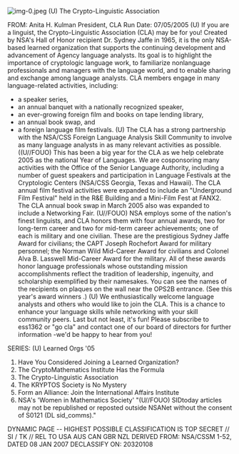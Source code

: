 ![img-0.jpeg](img-0.jpeg)
(U) The Crypto-Linguistic Association

FROM: Anita H. Kulman
President, CLA
Run Date: 07/05/2005
(U) If you are a linguist, the Crypto-Linguistic Association (CLA) may be for you! Created by NSA's Hall of Honor recipient Dr. Sydney Jaffe in 1965, it is the only NSA-based learned organization that supports the continuing development and advancement of Agency language analysts. Its goal is to highlight the importance of cryptologic language work, to familiarize nonlanguage professionals and managers with the language world, and to enable sharing and exchange among language analysts. CLA members engage in many language-related activities, including:

- a speaker series,
- an annual banquet with a nationally recognized speaker,
- an ever-growing foreign film and books on tape lending library,
- an annual book swap, and
- a foreign language film festivals.
(U) The CLA has a strong partnership with the NSA/CSS Foreign Language Analysis Skill Community to involve as many language analysts in as many relevant activities as possible.
((U//FOUO) This has been a big year for the CLA as we help celebrate 2005 as the national Year of Languages. We are cosponsoring many activities with the Office of the Senior Language Authority, including a number of guest speakers and participation in Language Festivals at the Cryptologic Centers (NSA/CSS Georgia, Texas and Hawaii). The CLA annual film festival activities were expanded to include an "Underground Film Festival" held in the R\&E Building and a Mini-Film Fest at FANX2. The CLA annual book swap in March 2005 also was expanded to include a Networking Fair.
(U//FOUO) NSA employs some of the nation's finest linguists, and CLA honors them with four annual awards, two for long-term career and two for mid-term career achievements; one of each is military and one civilian. These are the prestigious Sydney Jaffe Award for civilians; the CAPT Joseph Rochefort Award for military personnel; the Norman Wild Mid-Career Award for civilians and Colonel Alva B. Lasswell Mid-Career Award for the military. All of these awards honor language professionals whose outstanding mission accomplishments reflect the tradition of leadership, ingenuity, and scholarship exemplified by their namesakes. You can see the names of the recipients on plaques on the wall near the OPS2B entrance. (See this year's award winners .)
(U) We enthusiastically welcome language analysts and others who would like to join the CLA. This is a chance to enhance your language skills while networking with your skill community peers. Last but not least, it's fun! Please subscribe to ess1362 or "go cla" and contact one of our board of directors for further information -we'd be happy to hear from you!

SERIES:
(U) Learned Orgs '05

1. Have You Considered Joining a Learned Organization?
2. The CryptoMathematics Institute Has the Formula
3. The Crypto-Linguistic Association
4. The KRYPTOS Society is No Mystery
5. Form an Alliance: Join the International Affairs Institute
6. NSA's 'Women in Mathematics Society'
"(U//FOUO) SIDtoday articles may not be republished or reposted outside NSANet without the consent of S0121 (DL sid_comms)."

DYNAMIC PAGE -- HIGHEST POSSIBLE CLASSIFICATION IS
TOP SECRET // SI / TK // REL TO USA AUS CAN GBR NZL
DERIVED FROM: NSA/CSSM 1-52, DATED 08 JAN 2007 DECLASSIFY ON: 20320108
